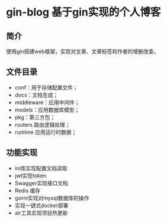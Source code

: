 # gin-blog 基于gin实现的个人博客

## 简介

使用gin搭建web框架，实现对文章、文章标签和作者的增删改查。

## 文件目录

- conf：用于存储配置文件；
- docs：文档生成；
- middleware：应用中间件；
- models：应用数据库模型；
- pkg：第三方包；
- routers 路由逻辑处理；
- runtime 应用运行时数据；

## 功能实现

- ini库实现配置文档读取
- jwt实现token
- Swagger实现接口文档
- Redis 缓存
- gorm实现对mysql数据库的操作
- 实现一键式docker部署
- air工具实现项目热更新
